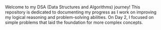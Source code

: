 Welcome to my DSA (Data Structures and Algorithms) journey! This repository is dedicated to documenting my progress as I work on improving my logical reasoning and problem-solving abilities. On Day 2, I focused on simple problems that laid the foundation for more complex concepts.
